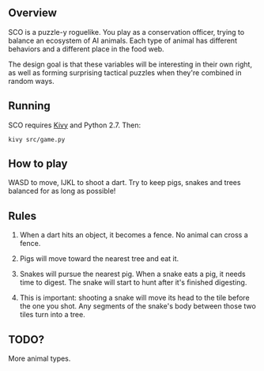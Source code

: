 ## Overview

SCO is a puzzle-y roguelike. You play as a conservation officer, trying to balance an ecosystem of AI animals. Each type of animal has different behaviors and a different place in the food web.

The design goal is that these variables will be interesting in their own right, as well as forming surprising tactical puzzles when they're combined in random ways.

## Running

SCO requires [Kivy](http://www.kivy.org) and Python 2.7. Then:

`kivy src/game.py`

## How to play

WASD to move, IJKL to shoot a dart. Try to keep pigs, snakes and trees balanced for as long as possible!

## Rules

1. When a dart hits an object, it becomes a fence. No animal can cross a fence.

2. Pigs will move toward the nearest tree and eat it.

3. Snakes will pursue the nearest pig. When a snake eats a pig, it needs time to digest. The snake will start to hunt after it's finished digesting.

4. This is important: shooting a snake will move its head to the tile before the one you shot. Any segments of the snake's body between those two tiles turn into a tree.

## TODO?

More animal types.
